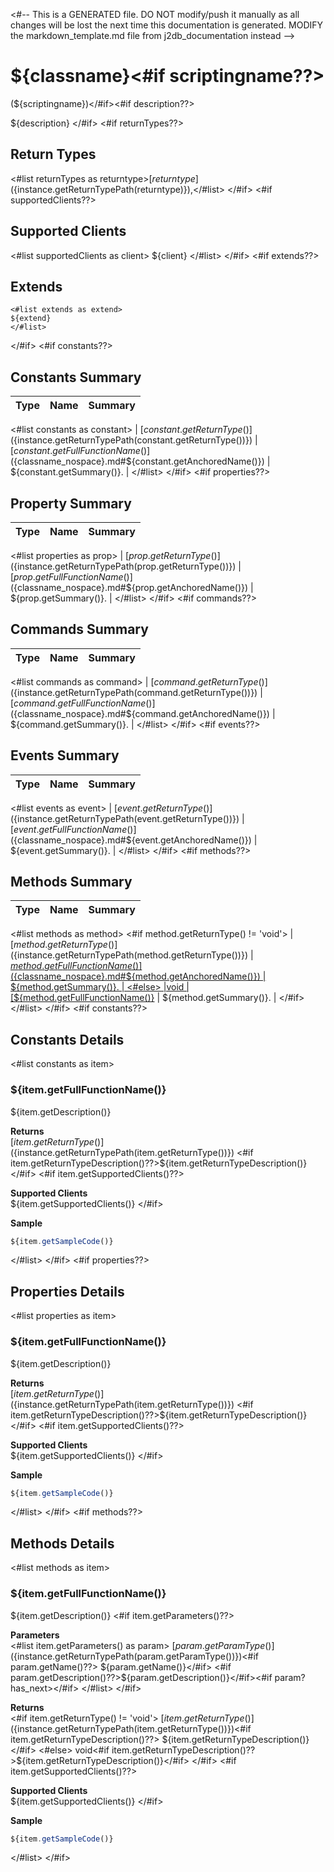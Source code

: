 <#-- This is a GENERATED file. DO NOT modify/push it manually as all changes will be lost the next time this documentation is generated. MODIFY the markdown_template.md file from j2db_documentation instead -->
# ${classname}<#if scriptingname??>
\(${scriptingname}\)</#if><#if description??>

${description}
</#if>
<#if returnTypes??>

## **Return Types**
<#list returnTypes as returntype>[${returntype}](${instance.getReturnTypePath(returntype)}),</#list>
</#if>
<#if supportedClients??>
## **Supported Clients**

<#list supportedClients as client>
    ${client}
</#list>
</#if>
<#if extends??>

## **Extends**

```
<#list extends as extend>
${extend}
</#list>
```
</#if>
<#if constants??>

## Constants Summary

| Type                                                  | Name                                          | Summary                                                          |
| ----------------------------------- | ----------------------------------------------------------------------------------- | ------------------------------------------------------------------- |
<#list constants as constant>
| [${constant.getReturnType()}](${instance.getReturnTypePath(constant.getReturnType())}) | [${constant.getFullFunctionName()}](${classname_nospace}.md#${constant.getAnchoredName()})                   | ${constant.getSummary()}.                                    |
</#list>
</#if>
<#if properties??>

## Property Summary

| Type                                                  | Name                    | Summary                                                                                                           |
| ----------------------------------- | ----------------------------------------------------------------------------------- | ------------------------------------------------------------------- |
<#list properties as prop>
| [${prop.getReturnType()}](${instance.getReturnTypePath(prop.getReturnType())}) | [${prop.getFullFunctionName()}](${classname_nospace}.md#${prop.getAnchoredName()})                   | ${prop.getSummary()}.                                    |
</#list>
</#if>
<#if commands??>

## Commands Summary

| Type                                                  | Name                    | Summary                                                                                                           |
| ----------------------------------- | ----------------------------------------------------------------------------------- | ------------------------------------------------------------------- |
<#list commands as command>
| [${command.getReturnType()}](${instance.getReturnTypePath(command.getReturnType())}) | [${command.getFullFunctionName()}](${classname_nospace}.md#${command.getAnchoredName()})                   | ${command.getSummary()}.                                    |
</#list>
</#if>
<#if events??>

## Events Summary

| Type                                                  | Name                    | Summary                                                                                                           |
| ----------------------------------- | ----------------------------------------------------------------------------------- | ------------------------------------------------------------------- |
<#list events as event>
| [${event.getReturnType()}](${instance.getReturnTypePath(event.getReturnType())}) | [${event.getFullFunctionName()}](${classname_nospace}.md#${event.getAnchoredName()})                   | ${event.getSummary()}.                                    |
</#list>
</#if>
<#if methods??>

## Methods Summary

| Type                                | Name                                                                                | Summary                                                             |
| ----------------------------------- | ----------------------------------------------------------------------------------- | ------------------------------------------------------------------- |
<#list methods as method>
<#if method.getReturnType() != 'void'>
| [${method.getReturnType()}](${instance.getReturnTypePath(method.getReturnType())}) | [${method.getFullFunctionName()}](${classname_nospace}.md#${method.getAnchoredName()})                   | ${method.getSummary()}.                                    |
<#else>
|void | [${method.getFullFunctionName()}](${classname_nospace}.md#${method.getAnchoredName()})                   | ${method.getSummary()}.                                    |
</#if>
</#list>
</#if>
<#if constants??>

## Constants Details

<#list constants as item>
### ${item.getFullFunctionName()}

${item.getDescription()}

**Returns**\
[${item.getReturnType()}](${instance.getReturnTypePath(item.getReturnType())}) <#if item.getReturnTypeDescription()??>${item.getReturnTypeDescription()}</#if>
<#if item.getSupportedClients()??>

**Supported Clients**\
${item.getSupportedClients()}
</#if>

**Sample**

```javascript
${item.getSampleCode()}
```
</#list>
</#if>
<#if properties??>

## Properties Details

<#list properties as item>
### ${item.getFullFunctionName()}

${item.getDescription()}

**Returns**\
[${item.getReturnType()}](${instance.getReturnTypePath(item.getReturnType())}) <#if item.getReturnTypeDescription()??>${item.getReturnTypeDescription()}</#if>
<#if item.getSupportedClients()??>

**Supported Clients**\
${item.getSupportedClients()}
</#if>

**Sample**

```javascript
${item.getSampleCode()}
```
</#list>
</#if>
<#if methods??>

## Methods Details
<#list methods as item>

### ${item.getFullFunctionName()}

${item.getDescription()}
<#if item.getParameters()??>

**Parameters**\
<#list item.getParameters() as param>
[${param.getParamType()}](${instance.getReturnTypePath(param.getParamType())})<#if param.getName()??> ${param.getName()}</#if> <#if param.getDescription()??>${param.getDescription()}</#if><#if param?has_next>\</#if>
</#list>
</#if>

**Returns**\
<#if item.getReturnType() != 'void'>
[${item.getReturnType()}](${instance.getReturnTypePath(item.getReturnType())})<#if item.getReturnTypeDescription()??> ${item.getReturnTypeDescription()}</#if>
<#else>
void<#if item.getReturnTypeDescription()??>${item.getReturnTypeDescription()}</#if>
</#if>
<#if item.getSupportedClients()??>

**Supported Clients**\
${item.getSupportedClients()}
</#if>

**Sample**

```javascript
${item.getSampleCode()}
```
</#list>
</#if>